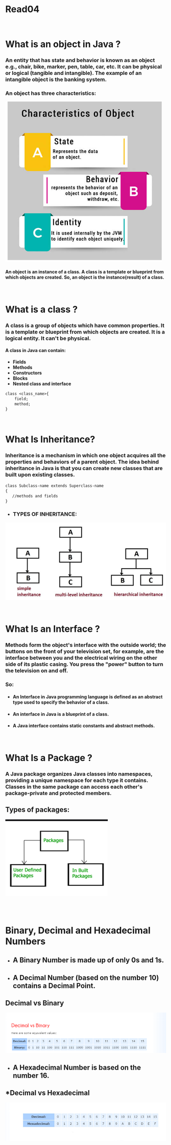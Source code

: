<br>

# **Read04**
<br>

# **What is an object in Java ?**
### An entity that has state and behavior is known as an object e.g., chair, bike, marker, pen, table, car, etc. It can be physical or logical (tangible and intangible). The example of an intangible object is the banking system.

### An object has three characteristics:

![characteristics](./assets/read04.png)

#### **An object is an instance of a class. A class is a template or blueprint from which objects are created. So, an object is the instance(result) of a class.**

<br>

# **What is a class ?**
### A class is a group of objects which have common properties. It is a template or blueprint from which objects are created. It is a logical entity. It can't be physical.

#### A class in Java can contain:

+ **Fields**
+ **Methods**
+ **Constructors**
+ **Blocks**
+ **Nested class and interface**

```
class <class_name>{  
    field;  
    method;  
}  
```

<br>

# **What Is Inheritance?**
### Inheritance is a mechanism in which one object acquires all the properties and behaviors of a parent object. The idea behind inheritance in Java is that you can create new classes that are built upon existing classes.
```
class Subclass-name extends Superclass-name  
{  
   //methods and fields  
}  
```

+ ### **TYPES OF INHERITANCE:**
![INHERITANCE](./assets/Inhertence.png)


<br>

# **What Is an Interface ?**

### Methods form the object's interface with the outside world; the buttons on the front of your television set, for example, are the interface between you and the electrical wiring on the other side of its plastic casing. You press the "power" button to turn the television on and off.

### **So:**
+ #### An Interface in Java programming language is defined as an abstract type used to specify the behavior of a class.
+ #### An interface in Java is a blueprint of a class.
+ #### A Java interface contains static constants and abstract methods.


<br>

# **What Is a Package ?**
### A Java package organizes Java classes into namespaces, providing a unique namespace for each type it contains. Classes in the same package can access each other's package-private and protected members.

## **Types of packages:**
![](./assets/packages.png)

<br>
<br>

# **Binary, Decimal and Hexadecimal Numbers**

+ ## A Binary Number is made up of only 0s and 1s.
+ ## A Decimal Number (based on the number 10) contains a Decimal Point.

## **Decimal vs Binary**
![DvB](./assets/DVB.png)

+ ## A Hexadecimal Number is based on the number 16.

## ***Decimal vs Hexadecimal**
![DvH](./assets/DVH.jpg)
